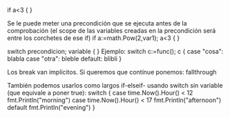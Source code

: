 if a<3 {
}
 
Se le puede meter una precondición que se ejecuta antes de la comprobación (el scope de las variables creadas en la precondición será entre los corchetes de ese if)
if a:=math.Pow(2,var1); a<3 {
}

switch precondicion; variable { }
Ejemplo:
switch c:=func(); c {
  case "cosa":
    blabla
  case "otra":
    bleble
  default:
    blibli
}

Los break van implícitos. 
Si queremos que contínue ponemos: fallthrough

También podemos usarlos como largos if-elseif- usando switch sin variable (que equivale a poner true):
switch {
  case time.Now().Hour() < 12
    fmt.Println("morning")
  case time.Now().Hour() < 17
    fmt.Println("afternoon")
  default
    fmt.Println("evening")
}
